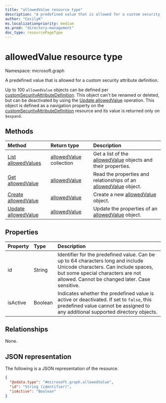 ```yaml
---
title: "allowedValue resource type"
description: "A predefined value that is allowed for a custom security attribute definition."
author: "CecilyK"
ms.localizationpriority: medium
ms.prod: "directory-management"
doc_type: resourcePageType
---
```



# allowedValue resource type

Namespace: microsoft.graph

A predefined value that is allowed for a custom security attribute definition.

Up to 100 `allowedValue` objects can be defined per [customSecurityAttributeDefinition](customsecurityattributedefinition.md). This object can't be renamed or deleted, but can be deactivated by using the [Update allowedValue](../api/../api/allowedvalue-update.md) operation. This object is defined as a navigation property on the [customSecurityAttributeDefinition](customsecurityattributedefinition.md) resource and its value is returned only on `$expand`.

## Methods
|Method|Return type|Description|
|:---|:---|:---|
|[List allowedValues](../api/customsecurityattributedefinition-list-allowedvalues.md)|[allowedValue](../resources/allowedvalue.md) collection|Get a list of the [allowedValue](../resources/allowedvalue.md) objects and their properties.|
|[Get allowedValue](../api/allowedvalue-get.md)|[allowedValue](../resources/allowedvalue.md)|Read the properties and relationships of an [allowedValue](../resources/allowedvalue.md) object.|
|[Create allowedValue](../api/customsecurityattributedefinition-post-allowedvalues.md)|[allowedValue](../resources/allowedvalue.md)|Create a new [allowedValue](../resources/allowedvalue.md) object.|
|[Update allowedValue](../api/allowedvalue-update.md)|[allowedValue](../resources/allowedvalue.md)|Update the properties of an [allowedValue](../resources/allowedvalue.md) object.|

## Properties
|Property|Type|Description|
|:---|:---|:---|
| id | String | Identifier for the predefined value. Can be up to 64 characters long and include Unicode characters. Can include spaces, but some special characters are not allowed. Cannot be changed later. Case sensitive. |
|isActive|Boolean|Indicates whether the predefined value is active or deactivated. If set to `false`, this predefined value cannot be assigned to any additional supported directory objects.|

## Relationships
None.

## JSON representation
The following is a JSON representation of the resource.
<!-- {
  "blockType": "resource",
  "keyProperty": "id",
  "@odata.type": "microsoft.graph.allowedValue",
  "openType": false
}
-->
``` json
{
  "@odata.type": "#microsoft.graph.allowedValue",
  "id": "String (identifier)",
  "isActive": "Boolean"
}
```
